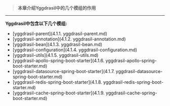 > __本章介绍Yggdrasil中的几个模组的作用__

---

__Yggdrasil中包含以下几个模组:__

- [yggdrasil-parent](4.1.1. yggdrasil-parent.md)
- [yggdrasil-annotation](4.1.2. yggdrasil-annotation.md)
- [yggdrasil-bean](4.1.3. yggdrasil-bean.md)
- [yggdrasil-configuration](4.1.4. yggdrasil-configuration.md)
- [yggdrasil-utils](4.1.5. yggdrasil-utils.md)
- [yggdrasil-apollo-spring-boot-starter](4.1.6. yggdrasil-apollo-spring-boot-starter.md)
- [yggdrasil-datasource-spring-boot-starter](4.1.7. yggdrasil-datasource-spring-boot-starter.md)
- [yggdrasil-redis-spring-boot-starter](4.1.8. yggdrasil-redis-spring-boot-starter.md)
- [yggdrasil-cache-spring-boot-starter](4.1.9. yggdrasil-cache-spring-boot-starter.md)
